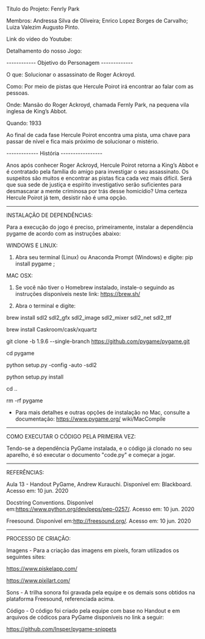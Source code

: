 Título do Projeto: Fenrly Park

Membros: 
Andressa Silva de Oliveira;
Enrico Lopez Borges de Carvalho;
Luiza Valezim Augusto Pinto.

Link do vídeo do Youtube:

Detalhamento do nosso Jogo:


------------ Objetivo do Personagem -------------


O que: Solucionar o assassinato de Roger Ackroyd.

Como: Por meio de pistas que Hercule Poirot irá encontrar ao falar com as pessoas.

Onde: Mansão do Roger Ackroyd, chamada Fernly Park, na pequena vila inglesa de King’s Abbot.

Quando: 1933


Ao final de cada fase Hercule Poirot encontra uma pista, uma chave para passar de nível e fica mais próximo de solucionar o mistério.


------------- História -----------------

Anos após conhecer Roger Ackroyd, Hercule Poirot retorna a King’s Abbot e é contratado pela família do amigo para investigar o seu assassinato. Os suspeitos são muitos e encontrar as pistas fica cada vez mais difícil. Será que sua sede de justiça e espírito investigativo serão suficientes para desmascarar a mente criminosa por trás desse homicídio? Uma certeza Hercule Poirot já tem, desistir não é uma opção.

----------------------------------------

INSTALAÇÃO DE DEPENDÊNCIAS:

Para a execução do jogo é preciso, primeiramente, instalar a dependência pygame de acordo com as instruções abaixo:

WINDOWS E LINUX:

1. Abra seu terminal (Linux) ou Anaconda Prompt (Windows) e digite: pip install pygame ;

MAC OSX:

1. Se você não tiver o Homebrew instalado, instale-o seguindo as instruções disponíveis neste link: https://brew.sh/

2. Abra o terminal e digite:

brew install sdl2 sdl2_gfx sdl2_image sdl2_mixer sdl2_net sdl2_ttf

brew install Caskroom/cask/xquartz

git clone -b 1.9.6 --single-branch https://github.com/pygame/pygame.git

cd pygame

python setup.py -config -auto -sdl2

python setup.py install

cd ..

rm -rf pygame

- Para mais detalhes e outras opções de instalação no Mac, consulte a documentação: https://www.pygame.org/
wiki/MacCompile


----------------------------------------
COMO EXECUTAR O CÓDIGO PELA PRIMEIRA VEZ:

Tendo-se a dependência PyGame instalada, e o código já clonado no seu aparelho, é só executar o documento "code.py" e começar a jogar. 


----------------------------------------

REFERÊNCIAS:

Aula 13 - Handout PyGame, Andrew Kurauchi. Disponível em: Blackboard. Acesso em: 10 jun. 2020

Docstring Conventions. Disponível em:<https://www.python.org/dev/peps/pep-0257/>. Acesso em: 10 jun. 2020

Freesound. Disponível em:<http://freesound.org/>. Acesso em: 10 jun. 2020

----------------------------------------

PROCESSO DE CRIAÇÃO:

Imagens - Para a criação das imagens em pixels, foram utilizados os seguintes sites:

https://www.piskelapp.com/

https://www.pixilart.com/

Sons - A trilha sonora foi gravada pela equipe e os demais sons obtidos na plataforma Freesound, referenciada acima.

Código - O código foi criado pela equipe com base no Handout e em arquivos de códicos para PyGame disponíveis no link a seguir:

https://github.com/Insper/pygame-snippets


